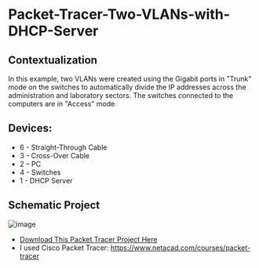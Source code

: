# Packet-Tracer-Two-VLANs-with-DHCP-Server

## Contextualization
In this example, two VLANs were created using the Gigabit ports in "Trunk" mode on the switches to automatically divide the IP addresses across the administration and laboratory sectors. The switches connected to the computers are in "Access" mode

## Devices:
- 6 - Straight-Through Cable
- 3 - Cross-Over Cable
- 2 – PC
- 4 - Switches
- 1 - DHCP Server

## Schematic Project
![image](https://github.com/KaikyM/Packet-Tracer-Two-VLANs-with-DHCP-Server/assets/127446435/c3c32a5c-754a-40ce-afa9-7fe754d39534)
- [Download This Packet Tracer Project Here](Two-VLANs-with-DHCP-Server.pkt)
- I used Cisco Packet Tracer: https://www.netacad.com/courses/packet-tracer
